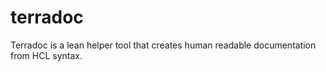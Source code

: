 # terradoc
Terradoc is a lean helper tool that creates human readable documentation from HCL syntax.
